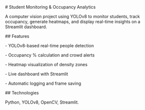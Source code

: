 

\# Student Monitoring \& Occupancy Analytics



A computer vision project using YOLOv8 to monitor students, track occupancy, generate heatmaps, and display real-time insights on a Streamlit dashboard.



\## Features

\- YOLOv8-based real-time people detection

\- Occupancy % calculation and crowd alerts

\- Heatmap visualization of density zones

\- Live dashboard with Streamlit

\- Automatic logging and frame saving



\## Technologies

Python, YOLOv8, OpenCV, Streamlit.



